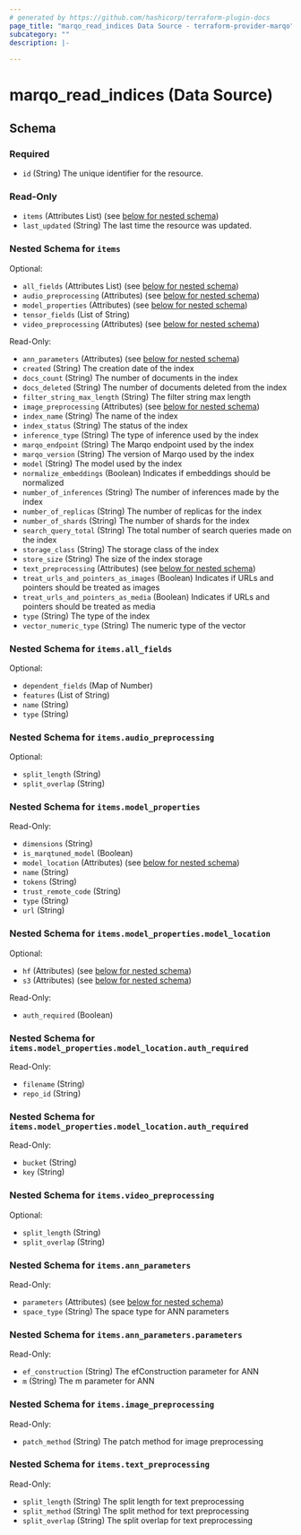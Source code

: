 ```yaml
---
# generated by https://github.com/hashicorp/terraform-plugin-docs
page_title: "marqo_read_indices Data Source - terraform-provider-marqo"
subcategory: ""
description: |-
  
---
```


# marqo_read_indices (Data Source)





<!-- schema generated by tfplugindocs -->
## Schema

### Required

- `id` (String) The unique identifier for the resource.

### Read-Only

- `items` (Attributes List) (see [below for nested schema](#nestedatt--items))
- `last_updated` (String) The last time the resource was updated.

<a id="nestedatt--items"></a>
### Nested Schema for `items`

Optional:

- `all_fields` (Attributes List) (see [below for nested schema](#nestedatt--items--all_fields))
- `audio_preprocessing` (Attributes) (see [below for nested schema](#nestedatt--items--audio_preprocessing))
- `model_properties` (Attributes) (see [below for nested schema](#nestedatt--items--model_properties))
- `tensor_fields` (List of String)
- `video_preprocessing` (Attributes) (see [below for nested schema](#nestedatt--items--video_preprocessing))

Read-Only:

- `ann_parameters` (Attributes) (see [below for nested schema](#nestedatt--items--ann_parameters))
- `created` (String) The creation date of the index
- `docs_count` (String) The number of documents in the index
- `docs_deleted` (String) The number of documents deleted from the index
- `filter_string_max_length` (String) The filter string max length
- `image_preprocessing` (Attributes) (see [below for nested schema](#nestedatt--items--image_preprocessing))
- `index_name` (String) The name of the index
- `index_status` (String) The status of the index
- `inference_type` (String) The type of inference used by the index
- `marqo_endpoint` (String) The Marqo endpoint used by the index
- `marqo_version` (String) The version of Marqo used by the index
- `model` (String) The model used by the index
- `normalize_embeddings` (Boolean) Indicates if embeddings should be normalized
- `number_of_inferences` (String) The number of inferences made by the index
- `number_of_replicas` (String) The number of replicas for the index
- `number_of_shards` (String) The number of shards for the index
- `search_query_total` (String) The total number of search queries made on the index
- `storage_class` (String) The storage class of the index
- `store_size` (String) The size of the index storage
- `text_preprocessing` (Attributes) (see [below for nested schema](#nestedatt--items--text_preprocessing))
- `treat_urls_and_pointers_as_images` (Boolean) Indicates if URLs and pointers should be treated as images
- `treat_urls_and_pointers_as_media` (Boolean) Indicates if URLs and pointers should be treated as media
- `type` (String) The type of the index
- `vector_numeric_type` (String) The numeric type of the vector

<a id="nestedatt--items--all_fields"></a>
### Nested Schema for `items.all_fields`

Optional:

- `dependent_fields` (Map of Number)
- `features` (List of String)
- `name` (String)
- `type` (String)


<a id="nestedatt--items--audio_preprocessing"></a>
### Nested Schema for `items.audio_preprocessing`

Optional:

- `split_length` (String)
- `split_overlap` (String)


<a id="nestedatt--items--model_properties"></a>
### Nested Schema for `items.model_properties`

Read-Only:

- `dimensions` (String)
- `is_marqtuned_model` (Boolean)
- `model_location` (Attributes) (see [below for nested schema](#nestedatt--items--model_properties--model_location))
- `name` (String)
- `tokens` (String)
- `trust_remote_code` (String)
- `type` (String)
- `url` (String)

<a id="nestedatt--items--model_properties--model_location"></a>
### Nested Schema for `items.model_properties.model_location`

Optional:

- `hf` (Attributes) (see [below for nested schema](#nestedatt--items--model_properties--model_location--hf))
- `s3` (Attributes) (see [below for nested schema](#nestedatt--items--model_properties--model_location--s3))

Read-Only:

- `auth_required` (Boolean)

<a id="nestedatt--items--model_properties--model_location--hf"></a>
### Nested Schema for `items.model_properties.model_location.auth_required`

Read-Only:

- `filename` (String)
- `repo_id` (String)


<a id="nestedatt--items--model_properties--model_location--s3"></a>
### Nested Schema for `items.model_properties.model_location.auth_required`

Read-Only:

- `bucket` (String)
- `key` (String)




<a id="nestedatt--items--video_preprocessing"></a>
### Nested Schema for `items.video_preprocessing`

Optional:

- `split_length` (String)
- `split_overlap` (String)


<a id="nestedatt--items--ann_parameters"></a>
### Nested Schema for `items.ann_parameters`

Read-Only:

- `parameters` (Attributes) (see [below for nested schema](#nestedatt--items--ann_parameters--parameters))
- `space_type` (String) The space type for ANN parameters

<a id="nestedatt--items--ann_parameters--parameters"></a>
### Nested Schema for `items.ann_parameters.parameters`

Read-Only:

- `ef_construction` (String) The efConstruction parameter for ANN
- `m` (String) The m parameter for ANN



<a id="nestedatt--items--image_preprocessing"></a>
### Nested Schema for `items.image_preprocessing`

Read-Only:

- `patch_method` (String) The patch method for image preprocessing


<a id="nestedatt--items--text_preprocessing"></a>
### Nested Schema for `items.text_preprocessing`

Read-Only:

- `split_length` (String) The split length for text preprocessing
- `split_method` (String) The split method for text preprocessing
- `split_overlap` (String) The split overlap for text preprocessing
